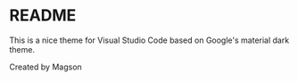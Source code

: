 # README

This is a nice theme for Visual Studio Code based on Google's material dark theme. 

Created by Magson

